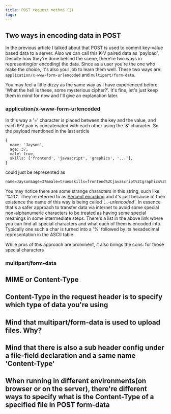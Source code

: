 ```yaml
---
title: POST request method (2)
tags:
---
```


## Two ways in encoding data in POST
In the previous article I talked about that POST is used to commit key-value based data to a server. Also we can call this K-V paired data as 'payload'. Despite how they're done behind the scene, there're two ways in representing(or encoding) the data. Since as a user you're the one who make the choice, it's also your job to learn them well. These two ways are: `application/x-www-form-urlencoded` and `multipart/form-data`.

You may feel a little dizzy as the same way as I have experienced before. 'What the hell is these, some mysterious cipher?'. It's fine, let's just keep them in mind for now and I'll give an explanation later.

### application/x-www-form-urlencoded
In this way a '=' character is placed between the key and the value, and each K-V pair is concatenated with each other using the '&' character. So the payload mentioned in the last article
```
{
  name: 'Jayson',
  age: 37,
  male: true,
  skills: ['frontend', 'javascript', 'graphics', '...'],
}
```
could just be represented as 
```
name=Jayson&age=37&male=true&skills=frontend%2Cjavascript%2Cgraphics%2C...
```

You may notice there are some strange characters in this string, such like '%2C'. They're referred to as [Percent encoding](https://developer.mozilla.org/en-US/docs/Glossary/percent-encoding) and it's just because of their existence the name of this way is being called *'...-urlencoded'*. In essence that's a safer approach to transfer data via internet to avoid some special non-alphanumeric characters to be treated as having some special meanings in some intermediate steps. There's a list in the above link where you can find all special characters and what each of them is encoded into. Typically one such a char is turned into a '%' followed by its hexadecimal representation in the ASCII table.

While pros of this approach are prominent, it also brings the cons: for those special characters

### multipart/form-data


## MIME or Content-Type


## Content-Type in the request header is to specify which type of data  you're using

## Mind that multipart/form-data is used to upload files. Why?

## Mind that there is also a sub header config under a file-field declaration and a same name 'Content-Type'

## When running in different environments(on browser or on the server), there're different ways to specify what is the Content-Type of a specified file in POST form-data
